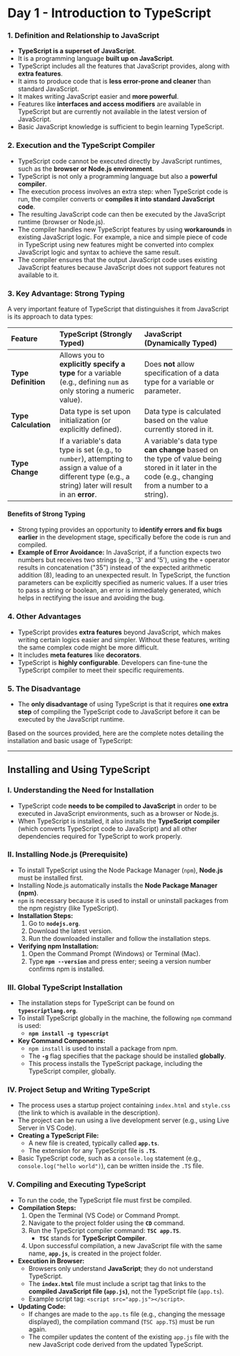 # Day 1 - Introduction to TypeScript

### 1. Definition and Relationship to JavaScript

*   **TypeScript is a superset of JavaScript**.
*   It is a programming language **built up on JavaScript**.
*   TypeScript includes all the features that JavaScript provides, along with **extra features**.
*   It aims to produce code that is **less error-prone and cleaner** than standard JavaScript.
*   It makes writing JavaScript easier and **more powerful**.
*   Features like **interfaces and access modifiers** are available in TypeScript but are currently not available in the latest version of JavaScript.
*   Basic JavaScript knowledge is sufficient to begin learning TypeScript.

### 2. Execution and the TypeScript Compiler

*   TypeScript code cannot be executed directly by JavaScript runtimes, such as the **browser or Node.js environment**.
*   TypeScript is not only a programming language but also a **powerful compiler**.
*   The execution process involves an extra step: when TypeScript code is run, the compiler converts or **compiles it into standard JavaScript code**.
*   The resulting JavaScript code can then be executed by the JavaScript runtime (browser or Node.js).
*   The compiler handles new TypeScript features by using **workarounds** in existing JavaScript logic. For example, a nice and simple piece of code in TypeScript using new features might be converted into complex JavaScript logic and syntax to achieve the same result.
*   The compiler ensures that the output JavaScript code uses existing JavaScript features because JavaScript does not support features not available to it.

### 3. Key Advantage: Strong Typing

A very important feature of TypeScript that distinguishes it from JavaScript is its approach to data types:

| Feature | TypeScript (Strongly Typed) | JavaScript (Dynamically Typed) |
| :--- | :--- | :--- |
| **Type Definition** | Allows you to **explicitly specify a type** for a variable (e.g., defining `num` as only storing a numeric value). | Does **not** allow specification of a data type for a variable or parameter. |
| **Type Calculation** | Data type is set upon initialization (or explicitly defined). | Data type is calculated based on the value currently stored in it. |
| **Type Change** | If a variable's data type is set (e.g., to `number`), attempting to assign a value of a different type (e.g., a string) later will result in an **error**. | A variable's data type **can change** based on the type of value being stored in it later in the code (e.g., changing from a number to a string). |

#### Benefits of Strong Typing

*   Strong typing provides an opportunity to **identify errors and fix bugs earlier** in the development stage, specifically before the code is run and compiled.
*   **Example of Error Avoidance:** In JavaScript, if a function expects two numbers but receives two strings (e.g., '3' and '5'), using the `+` operator results in concatenation ("35") instead of the expected arithmetic addition (8), leading to an unexpected result. In TypeScript, the function parameters can be explicitly specified as numeric values. If a user tries to pass a string or boolean, an error is immediately generated, which helps in rectifying the issue and avoiding the bug.

### 4. Other Advantages

*   TypeScript provides **extra features** beyond JavaScript, which makes writing certain logics easier and simpler. Without these features, writing the same complex code might be more difficult.
*   It includes **meta features** like **decorators**.
*   TypeScript is **highly configurable**. Developers can fine-tune the TypeScript compiler to meet their specific requirements.

### 5. The Disadvantage

*   The **only disadvantage** of using TypeScript is that it requires **one extra step** of compiling the TypeScript code to JavaScript before it can be executed by the JavaScript runtime.

Based on the sources provided, here are the complete notes detailing the installation and basic usage of TypeScript:

***

## Installing and Using TypeScript

### I. Understanding the Need for Installation

*   TypeScript code **needs to be compiled to JavaScript** in order to be executed in JavaScript environments, such as a browser or Node.js.
*   When TypeScript is installed, it also installs the **TypeScript compiler** (which converts TypeScript code to JavaScript) and all other dependencies required for TypeScript to work properly.

### II. Installing Node.js (Prerequisite)

*   To install TypeScript using the Node Package Manager (`npm`), **Node.js** must be installed first.
*   Installing Node.js automatically installs the **Node Package Manager (npm)**.
*   `npm` is necessary because it is used to install or uninstall packages from the npm registry (like TypeScript).
*   **Installation Steps:**
    1.  Go to **`nodejs.org`**.
    2.  Download the latest version.
    3.  Run the downloaded installer and follow the installation steps.
*   **Verifying npm Installation:**
    1.  Open the Command Prompt (Windows) or Terminal (Mac).
    2.  Type **`npm --version`** and press enter; seeing a version number confirms npm is installed.

### III. Global TypeScript Installation

*   The installation steps for TypeScript can be found on **`typescriptlang.org`**.
*   To install TypeScript globally in the machine, the following `npm` command is used:
    *   **`npm install -g typescript`**
*   **Key Command Components:**
    *   `npm install` is used to install a package from npm.
    *   The **`-g`** flag specifies that the package should be installed **globally**.
    *   This process installs the TypeScript package, including the TypeScript compiler, globally.

### IV. Project Setup and Writing TypeScript

*   The process uses a startup project containing `index.html` and `style.css` (the link to which is available in the description).
*   The project can be run using a live development server (e.g., using Live Server in VS Code).
*   **Creating a TypeScript File:**
    *   A new file is created, typically called **`app.ts`**.
    *   The extension for any TypeScript file is **`.TS`**.
*   Basic TypeScript code, such as a `console.log` statement (e.g., `console.log("hello world")`), can be written inside the `.TS` file.

### V. Compiling and Executing TypeScript

*   To run the code, the TypeScript file must first be compiled.
*   **Compilation Steps:**
    1.  Open the Terminal (VS Code) or Command Prompt.
    2.  Navigate to the project folder using the **`CD`** command.
    3.  Run the TypeScript compiler command: **`TSC app.TS`**.
        *   **`TSC`** stands for **TypeScript Compiler**.
    4.  Upon successful compilation, a new JavaScript file with the same name, **`app.js`**, is created in the project folder.
*   **Execution in Browser:**
    *   Browsers only understand **JavaScript**; they do not understand TypeScript.
    *   The **`index.html`** file must include a script tag that links to the **compiled JavaScript file (`app.js`)**, not the TypeScript file (`app.ts`).
    *   Example script tag: `<script src="app.js"></script>`.
*   **Updating Code:**
    *   If changes are made to the `app.ts` file (e.g., changing the message displayed), the compilation command (`TSC app.TS`) must be run again.
    *   The compiler updates the content of the existing `app.js` file with the new JavaScript code derived from the updated TypeScript.
